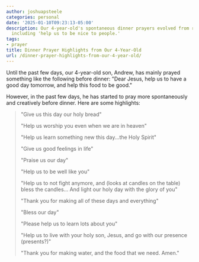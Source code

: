 ```yaml
---
author: joshuapsteele
categories: personal
date: '2025-01-10T09:23:13-05:00'
description: Our 4-year-old's spontaneous dinner prayers evolved from routine to creative,
  including 'help us to be nice to people.'
tags:
- prayer
title: Dinner Prayer Highlights from Our 4-Year-Old
url: /dinner-prayer-highlights-from-our-4-year-old/
---
```


Until the past few days, our 4-year-old son, Andrew, has mainly prayed something like the following before dinner: "Dear Jesus, help us to have a good day tomorrow, and help this food to be good."

However, in the past few days, he has started to pray more spontaneously and creatively before dinner. Here are some highlights:

> "Give us this day our holy bread"
> 
> "Help us worship you even when we are in heaven"
> 
> "Help us learn something new this day...the Holy Spirit"
> 
> "Give us good feelings in life"
> 
> "Praise us our day"
> 
> "Help us to be well like you"
> 
> "Help us to not fight anymore, and (looks at candles on the table) bless the candles... And light our holy day with the glory of you"
> 
> "Thank you for making all of these days and everything"
> 
> "Bless our day"
> 
> "Please help us to learn lots about you"
> 
> "Help us to live with your holy son, Jesus, and go with our presence (presents?)"
> 
> "Thank you for making water, and the food that we need. Amen."